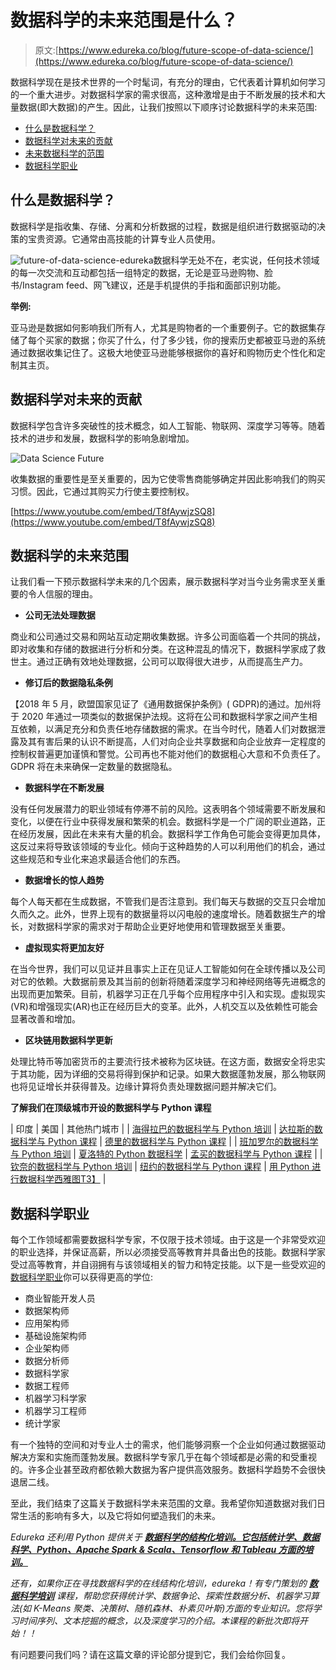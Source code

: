 # 数据科学的未来范围是什么？

> 原文:[https://www.edureka.co/blog/future-scope-of-data-science/](https://www.edureka.co/blog/future-scope-of-data-science/)

数据科学现在是技术世界的一个时髦词，有充分的理由，它代表着计算机如何学习的一个重大进步。对数据科学家的需求很高，这种激增是由于不断发展的技术和大量数据(即大数据)的产生。因此，让我们按照以下顺序讨论数据科学的未来范围:

*   [什么是数据科学？](#what)
*   [数据科学对未来的贡献](#contribution)
*   [未来数据科学的范围](#scope)
*   [数据科学职业](#career)

## **什么是数据科学？**

数据科学是指收集、存储、分离和分析数据的过程，数据是组织进行数据驱动的决策的宝贵资源。它通常由高技能的计算专业人员使用。

![future-of-data-science-edureka](../Images/50e4b0507c2b3c9e051fc5a308b4b5a2.png)数据科学无处不在，老实说，任何技术领域的每一次交流和互动都包括一组特定的数据，无论是亚马逊购物、脸书/Instagram feed、网飞建议，还是手机提供的手指和面部识别功能。

**举例:**

亚马逊是数据如何影响我们所有人，尤其是购物者的一个重要例子。它的数据集存储了每个买家的数据；你买了什么，付了多少钱，你的搜索历史都被亚马逊的系统通过数据收集记住了。这极大地使亚马逊能够根据你的喜好和购物历史个性化和定制其主页。

## **数据科学对未来的贡献**

数据科学包含许多突破性的技术概念，如人工智能、物联网、深度学习等等。随着技术的进步和发展，数据科学的影响急剧增加。

![Data Science Future](../Images/7fae5982c2f4596fcb8331839d759be9.png)

收集数据的重要性是至关重要的，因为它使零售商能够确定并因此影响我们的购买习惯。因此，它通过其购买力行使主要控制权。

[https://www.youtube.com/embed/T8fAywjzSQ8](https://www.youtube.com/embed/T8fAywjzSQ8)

## **数据科学的未来范围**

让我们看一下预示数据科学未来的几个因素，展示数据科学对当今业务需求至关重要的令人信服的理由。

*   **公司无法处理数据**

商业和公司通过交易和网站互动定期收集数据。许多公司面临着一个共同的挑战，即对收集和存储的数据进行分析和分类。在这种混乱的情况下，数据科学家成了救世主。通过正确有效地处理数据，公司可以取得很大进步，从而提高生产力。

*   **修订后的数据隐私条例**

【2018 年 5 月，欧盟国家见证了《通用数据保护条例》( GDPR)的通过。加州将于 2020 年通过一项类似的数据保护法规。这将在公司和数据科学家之间产生相互依赖，以满足充分和负责任地存储数据的需求。在当今时代，随着人们对数据泄露及其有害后果的认识不断提高，人们对向企业共享数据和向企业放弃一定程度的控制权普遍更加谨慎和警觉。公司再也不能对他们的数据粗心大意和不负责任了。GDPR 将在未来确保一定数量的数据隐私。

*   **数据科学在不断发展**

没有任何发展潜力的职业领域有停滞不前的风险。这表明各个领域需要不断发展和变化，以便在行业中获得发展和繁荣的机会。数据科学是一个广阔的职业道路，正在经历发展，因此在未来有大量的机会。数据科学工作角色可能会变得更加具体，这反过来将导致该领域的专业化。倾向于这种趋势的人可以利用他们的机会，通过这些规范和专业化来追求最适合他们的东西。

*   **数据增长的惊人趋势**

每个人每天都在生成数据，不管我们是否注意到。我们每天与数据的交互只会增加久而久之。此外，世界上现有的数据量将以闪电般的速度增长。随着数据生产的增长，对数据科学家的需求对于帮助企业更好地使用和管理数据至关重要。

*   **虚拟现实将更加友好**

在当今世界，我们可以见证并且事实上正在见证人工智能如何在全球传播以及公司对它的依赖。大数据前景及其当前的创新将随着深度学习和神经网络等先进概念的出现而更加繁荣。目前，机器学习正在几乎每个应用程序中引入和实现。虚拟现实(VR)和增强现实(AR)也正在经历巨大的变革。此外，人机交互以及依赖性可能会显著改善和增加。

*   **区块链用数据科学更新**

处理比特币等加密货币的主要流行技术被称为区块链。在这方面，数据安全将忠实于其功能，因为详细的交易将得到保护和记录。如果大数据蓬勃发展，那么物联网也将见证增长并获得普及。边缘计算将负责处理数据问题并解决它们。

**了解我们在顶级城市开设的数据科学与 Python 课程**

| 印度 | 美国 | 其他热门城市 |
| [海得拉巴的数据科学与 Python 培训](https://www.edureka.co/data-science-python-certification-course-hyderabad) | [达拉斯的数据科学与 Python 课程](https://www.edureka.co/data-science-python-certification-course-dallas) | [德里的数据科学与 Python 课程](https://www.edureka.co/data-science-python-certification-course-delhi) |
| [班加罗尔的数据科学与 Python 培训](https://www.edureka.co/data-science-python-certification-course-bangalore) | [夏洛特的 Python 数据科学](https://www.edureka.co/data-science-python-certification-course-charlotte) | [孟买的数据科学与 Python 课程](https://www.edureka.co/data-science-python-certification-course-mumbai) |
| [钦奈的数据科学与 Python 培训](https://www.edureka.co/data-science-python-certification-course-chennai) | [纽约的数据科学与 Python 课程](https://www.edureka.co/data-science-python-certification-course-new-york-city) | [用 Python 进行数据科学西雅图T3】](https://www.edureka.co/data-science-python-certification-course-seattle) |

## **数据科学职业**

每个工作领域都需要数据科学专家，不仅限于技术领域。由于这是一个非常受欢迎的职业选择，并保证高薪，所以必须接受高等教育并具备出色的技能。数据科学家受过高等教育，并自诩拥有与该领域相关的智力和特定技能。以下是一些受欢迎的[数据科学职业](https://www.edureka.co/blog/data-science-career-opportunities-your-guide-to-top-data-scientist-jobs)你可以获得更高的学位:

*   商业智能开发人员
*   数据架构师
*   应用架构师
*   基础设施架构师
*   企业架构师
*   数据分析师
*   数据科学家
*   数据工程师
*   机器学习科学家
*   机器学习工程师
*   统计学家

有一个独特的空间和对专业人士的需求，他们能够洞察一个企业如何通过数据驱动解决方案和实施而蓬勃发展。数据科学专家几乎在每个领域都是必需的和受重视的。许多企业甚至政府都依赖大数据为客户提供高效服务。数据科学趋势不会很快退居二线。

至此，我们结束了这篇关于数据科学未来范围的文章。我希望你知道数据对我们日常生活的影响有多大，以及它将如何塑造我们的未来。

*Edureka 还利用 Python 提供关于 [**数据科学的结构化培训。它包括统计学、数据科学、Python、Apache Spark & Scala、Tensorflow 和 Tableau 方面的培训。**](https://www.edureka.co/data-science-python-certification-course)*

*还有，如果你正在寻找数据科学的在线结构化培训，edureka！有专门策划的  [**数据科学培训**](https://www.edureka.co/masters-program/data-scientist-certification) 课程，帮助您获得统计学、数据争论、探索性数据分析、机器学习算法(如 K-Means 聚类、决策树、随机森林、朴素贝叶斯)方面的专业知识。您将学习时间序列、文本挖掘的概念，以及深度学习的介绍。本课程的新批次即将开始！！*

有问题要问我们吗？请在这篇文章的评论部分提到它，我们会给你回复。